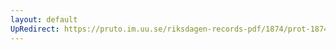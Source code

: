 ```yaml
---
layout: default
UpRedirect: https://pruto.im.uu.se/riksdagen-records-pdf/1874/prot-1874--ak--418.pdf
---
```

